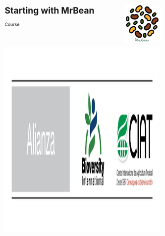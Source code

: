 <link href="images/style.css" rel="stylesheet"></link>

# Starting with MrBean <img src="images/logo.png" width="120px" align="right"/>
Course

<br><br>

<img src="images/Alianza_logo_ancho_espanol.png" class="center"  width="500" height="600" />

